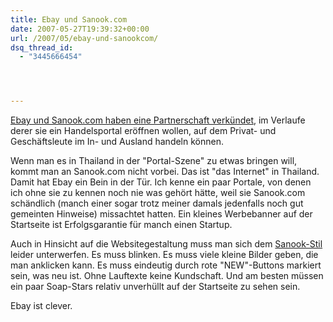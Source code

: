 ```yaml
---
title: Ebay und Sanook.com
date: 2007-05-27T19:39:32+00:00
url: /2007/05/ebay-und-sanookcom/
dsq_thread_id:
  - "3445666454"




---
```

[Ebay und Sanook.com haben eine Partnerschaft verkündet][1], im Verlaufe derer sie ein Handelsportal eröffnen wollen, auf dem Privat- und Geschäftsleute im In- und Ausland handeln können.

Wenn man es in Thailand in der "Portal-Szene" zu etwas bringen will, kommt man an Sanook.com nicht vorbei. Das ist "das Internet" in Thailand. Damit hat Ebay ein Bein in der Tür. Ich kenne ein paar Portale, von denen ich ohne sie zu kennen noch nie was gehört hätte, weil sie Sanook.com schändlich (manch einer sogar trotz meiner damals jedenfalls noch gut gemeinten Hinweise) missachtet hatten. Ein kleines Werbebanner auf der Startseite ist Erfolgsgarantie für manch einen Startup.

Auch in Hinsicht auf die Websitegestaltung muss man sich dem [Sanook-Stil][2] leider unterwerfen. Es muss blinken. Es muss viele kleine Bilder geben, die man anklicken kann. Es muss eindeutig durch rote "NEW"-Buttons markiert sein, was neu ist. Ohne Lauftexte keine Kundschaft. Und am besten müssen ein paar Soap-Stars relativ unverhüllt auf der Startseite zu sehen sein.

Ebay ist clever.

 [1]: http://www.itnewsonline.com/showstory.php?storyid=9804&scatid=6&contid=2
 [2]: http://sanook.com/
